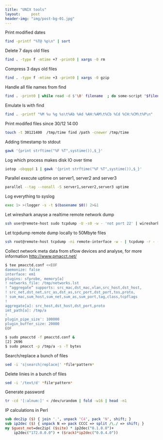 ```yaml
---
title: "UNIX tools"
layout:     post
header-img: "img/post-bg-01.jpg"
---
```


Print modified dates

```bash
find -printf "%T@ %p\n" | sort
```

Delete 7 days old files

```bash
find . -type f -mtime +7 -print0 | xargs -0 rm
```

Compress 3 days old files

```bash
find . -type f -mtime +3 -print0 | xargs -0 gzip
```

Handle all file names from find

```bash
find . -print0 | while read -d $'\0' filename  ; do some-script "$filename" ; done
```

Emulate ls with find

```bash
find . -printf "%M %u %g %s\t%Ab %Ad %AH:%AM\t%Cb %Cd %CH:%CM\t%P\n"
```

Print modifed files since 30/12 14:00

```bash
touch -t 30121400  /tmp/time find /path -cnewer /tmp/time
```

Adding timestamp to stdout

```bash
gawk '{print strftime("%F %T",systime()),$_}'
```

Log which process makes disk IO over time
```bash
iotop -obqqqd 1 | gawk '{print strftime("%F %T",systime()),$_}'
```

Parallel execute uptime on server1, server2 and server3

```bash
parallel --tag --nonall -S server1,server2,server3 uptime
```

Log everything to syslog

```bash
exec 1> >(logger -s -t $(basename $0)) 2>&1
```

Let wireshark anayse a realtime remote network dump

```bash
ssh user@remote-host sudo tcpdump -U -s0 -w - 'not port 22' | wireshark -k -i -
```

Let tcpdump remote dump locally to 50Mbyte files

```bash
ssh root@remote-host tcpdump -ni remote-interface -w - | tcpdump -r - -w /local/path//file- -C 50
```

Collect network meta data from sflow devices and analyse, for more information http://www.pmacct.net/ 
```bash
$ tee pmacctd.conf <<EOF
daemonize: false
interface: em1
plugins: sfprobe, memory[a]
! networks_file: /tmp/networks.lst
! “aggregate” supports: src_mac,dst_mac,vlan,src_host,dst_host,
! src_net,dst_net,src_as,dst_as,src_port,dst_port,tos,proto,
! sum_mac,sum_host,sum_net,sum_as,sum_port,tag,class,tcpflags
!
aggregate[a]: src_host,dst_host,dst_port,proto
imt_path[a]: /tmp/a
!
plugin_pipe_size': 100000
plugin_buffer_size: 20000
EOF

$ sudo pmacctd -f pmacctd.conf &
[2] 2696
$ sudo pmacct -p /tmp/a -s -T bytes
```

Search/replace a bunch of files

```bash
sed -i 's|search|replace|' *file*pattern*
```

Delete linies in a bunch of files

```bash
sed -i '/text/d' *file*pattern*
```

Generate password

```bash
tr -cd '[:alnum:]' < /dev/urandom | fold -w16 | head -n1
```

IP calculations in Perl

```perl
sub dec2ip ($) { join '.', unpack 'C4', pack 'N', shift; }
sub ip2dec ($) { unpack N => pack CCCC => split /\./ => shift; }
my $guest_net=dec2ip( ($site) * ip2dec("0.1.0.0")+ 
	ip2dec("172.0.0.0") + ($rack)*ip2dec("0.0.4.0"))
```
